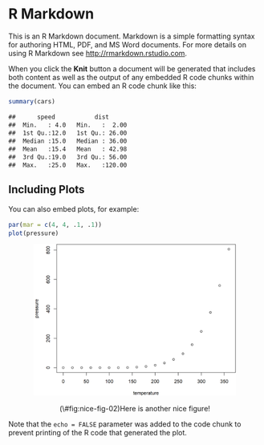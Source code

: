 # R Markdown

This is an R Markdown document. Markdown is a simple formatting syntax for authoring HTML, PDF, and MS Word documents. For more details on using R Markdown see <http://rmarkdown.rstudio.com>.

When you click the **Knit** button a document will be generated that includes both content as well as the output of any embedded R code chunks within the document. You can embed an R code chunk like this:


```r
summary(cars)
```

```
##      speed           dist       
##  Min.   : 4.0   Min.   :  2.00  
##  1st Qu.:12.0   1st Qu.: 26.00  
##  Median :15.0   Median : 36.00  
##  Mean   :15.4   Mean   : 42.98  
##  3rd Qu.:19.0   3rd Qu.: 56.00  
##  Max.   :25.0   Max.   :120.00
```

## Including Plots

You can also embed plots, for example:


```r
par(mar = c(4, 4, .1, .1))
plot(pressure)
```

<div class="figure" style="text-align: center">
<img src="07-appendix_files/figure-html/nice-fig-02-1.png" alt="Here is another nice figure!" width="80%" />
<p class="caption">(\#fig:nice-fig-02)Here is another nice figure!</p>
</div>

Note that the `echo = FALSE` parameter was added to the code chunk to prevent printing of the R code that generated the plot.
